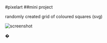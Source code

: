 #pixelart
##mini project

randomly created grid of coloured squares (svg) 

![screenshot](https://github.com/tamaslud/pixelart/pixekart.jpg)

�
